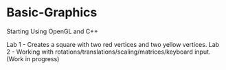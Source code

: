 # Basic-Graphics
Starting Using OpenGL and C++

Lab 1 - Creates a square with two red vertices and two yellow vertices. 
Lab 2 - Working with rotations/translations/scaling/matrices/keyboard input. (Work in progress)
